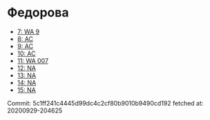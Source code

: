 # Федорова
- [7: WA 9](7.md)
- [8: AC](8.md)
- [9: AC](9.md)
- [10: AC](10.md)
- [11: WA 007](11.md)
- [12: NA](12.md)
- [13: NA](13.md)
- [14: NA](14.md)
- [15: NA](15.md)

Commit: 5c1ff241c4445d99dc4c2cf80b9010b9490cd192
 fetched at: 20200929-204625
